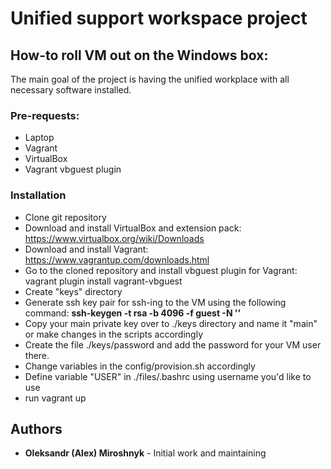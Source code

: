 # Unified support workspace project

## How-to roll VM out on the Windows box:

The main goal of the project is having the unified workplace with all necessary software installed.

### Pre-requests:

- Laptop
- Vagrant
- VirtualBox
- Vagrant vbguest plugin

### Installation


* Clone git repository
* Download and install VirtualBox and extension pack: https://www.virtualbox.org/wiki/Downloads
* Download and install Vagrant: https://www.vagrantup.com/downloads.html
* Go to the cloned repository and install vbguest plugin for Vagrant: vagrant plugin install vagrant-vbguest
* Create "keys" directory
* Generate ssh key pair for ssh-ing to the VM using the following command: **ssh-keygen -t rsa -b 4096 -f guest -N ''**
* Copy your main private key over to ./keys directory and name it "main" or make changes in the scripts accordingly
* Create the file ./keys/password and add the password for your VM user there.
* Change variables in the config/provision.sh accordingly
* Define variable "USER" in ./files/.bashrc using username you'd like to use
* run vagrant up

## Authors

* **Oleksandr (Alex) Miroshnyk** - Initial work and maintaining
